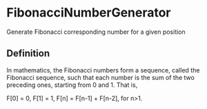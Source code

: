 # FibonacciNumberGenerator
Generate Fibonacci corresponding number for a given position

## Definition

In mathematics, the Fibonacci numbers form a sequence, called the Fibonacci sequence, such that each number is the sum of the two preceding ones, starting from 0 and 1. That is,

F[0] = 0, F[1] = 1, F[n] = F[n-1] + F[n-2], for n>1.
